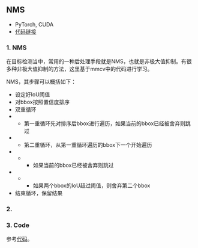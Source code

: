 <!--
 * @Author: LOTEAT
 * @Date: 2024-10-14 15:32:30
-->
## NMS
- PyTorch, CUDA
- [代码链接](https://github.com/LOTEAT/mmcv-ops/blob/main/mmcv_ops/nms/nms.ipynb)

### 1. NMS
在目标检测当中，常用的一种后处理手段就是NMS，也就是非极大值抑制。有很多种非极大值抑制的方法，这里基于mmcv中的代码进行学习。

NMS，其步骤可以概括如下：
- 设定好IoU阈值
- 对bbox按照置信度排序
- 双重循环
- - 第一重循环先对排序后bbox进行遍历，如果当前的bbox已经被舍弃则跳过
- - 第二重循环，从第一重循环遍历的bbox下一个开始遍历
- - - 如果当前的bbox已经被舍弃则跳过
- - - 如果两个bbox的IoU超过阈值，则舍弃第二个bbox
- 结束循环，保留结果

### 2. 

### 3. Code
参考[代码](https://github.com/LOTEAT/mmcv-ops/blob/main/mmcv_ops/nms/nms.ipynb)。